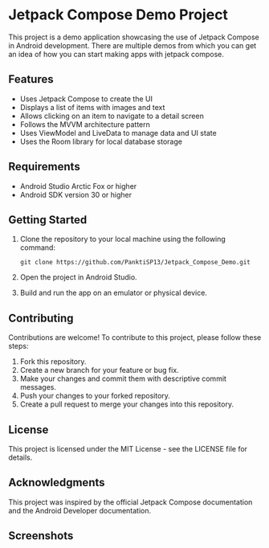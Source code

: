 # Jetpack Compose Demo Project

This project is a demo application showcasing the use of Jetpack Compose in Android development. 
There are multiple demos from which you can get an idea of how you can start making apps with jetpack compose.

## Features

- Uses Jetpack Compose to create the UI
- Displays a list of items with images and text
- Allows clicking on an item to navigate to a detail screen
- Follows the MVVM architecture pattern
- Uses ViewModel and LiveData to manage data and UI state
- Uses the Room library for local database storage

## Requirements

- Android Studio Arctic Fox or higher
- Android SDK version 30 or higher

## Getting Started

1. Clone the repository to your local machine using the following command:

   ```
   git clone https://github.com/PanktiSP13/Jetpack_Compose_Demo.git
   ```
   
2. Open the project in Android Studio.
3. Build and run the app on an emulator or physical device.

## Contributing

Contributions are welcome! To contribute to this project, please follow these steps:

1. Fork this repository.
2. Create a new branch for your feature or bug fix.
3. Make your changes and commit them with descriptive commit messages.
4. Push your changes to your forked repository.
5. Create a pull request to merge your changes into this repository.

## License

This project is licensed under the MIT License - see the LICENSE file for details.

## Acknowledgments

This project was inspired by the official Jetpack Compose documentation and the Android Developer documentation. 

## Screenshots
